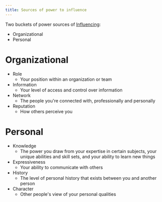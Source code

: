 ```yaml
---
title: Sources of power to influence
---
```

Two buckets of power sources of [Influencing](project-execution/effective-teams/influencing.md):
- Organizational
- Personal

# Organizational
- Role
	- Your position within an organization or team
- Information
	- Your level of access and control over information
- Network
	- The people you're connected with, professionally and personally
- Reputation
	- How others perceive you 

# Personal
- Knowledge
	- The power you draw from your expertise in certain subjects, your unique abilities and skill sets, and your ability to learn new things
- Expressiveness
	-  Your ability to communicate with others
- History
	- The level of personal history that exists between you and another person
- Character
	- Other people's view of your personal qualities

